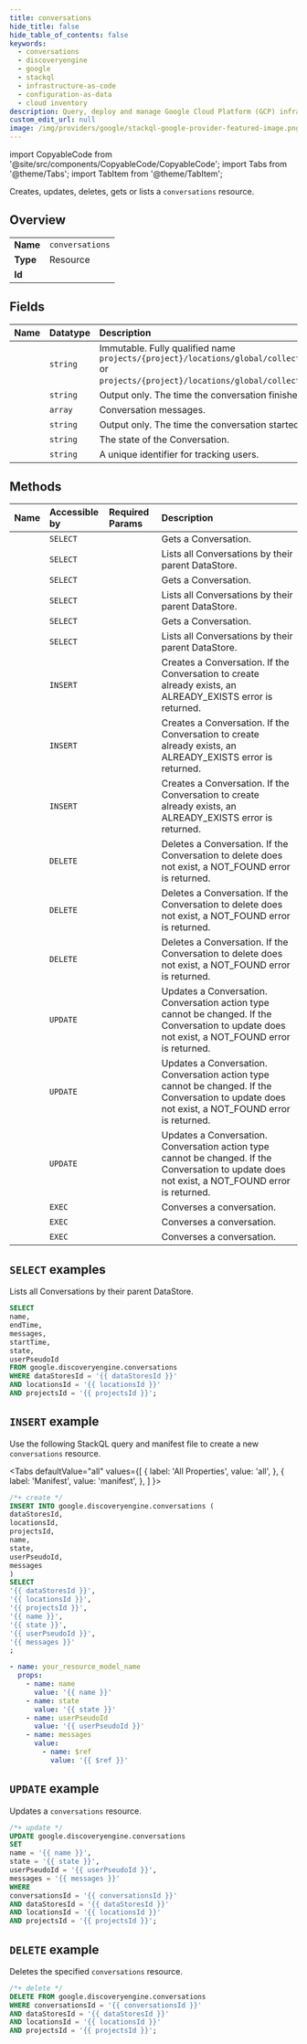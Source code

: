 ```yaml
---
title: conversations
hide_title: false
hide_table_of_contents: false
keywords:
  - conversations
  - discoveryengine
  - google
  - stackql
  - infrastructure-as-code
  - configuration-as-data
  - cloud inventory
description: Query, deploy and manage Google Cloud Platform (GCP) infrastructure and resources using SQL
custom_edit_url: null
image: /img/providers/google/stackql-google-provider-featured-image.png
---
```


import CopyableCode from '@site/src/components/CopyableCode/CopyableCode';
import Tabs from '@theme/Tabs';
import TabItem from '@theme/TabItem';

Creates, updates, deletes, gets or lists a <code>conversations</code> resource.

## Overview
<table><tbody>
<tr><td><b>Name</b></td><td><code>conversations</code></td></tr>
<tr><td><b>Type</b></td><td>Resource</td></tr>
<tr><td><b>Id</b></td><td><CopyableCode code="google.discoveryengine.conversations" /></td></tr>
</tbody></table>

## Fields
| Name | Datatype | Description |
|:-----|:---------|:------------|
| <CopyableCode code="name" /> | `string` | Immutable. Fully qualified name `projects/{project}/locations/global/collections/{collection}/dataStore/*/conversations/*` or `projects/{project}/locations/global/collections/{collection}/engines/*/conversations/*`. |
| <CopyableCode code="endTime" /> | `string` | Output only. The time the conversation finished. |
| <CopyableCode code="messages" /> | `array` | Conversation messages. |
| <CopyableCode code="startTime" /> | `string` | Output only. The time the conversation started. |
| <CopyableCode code="state" /> | `string` | The state of the Conversation. |
| <CopyableCode code="userPseudoId" /> | `string` | A unique identifier for tracking users. |

## Methods
| Name | Accessible by | Required Params | Description |
|:-----|:--------------|:----------------|:------------|
| <CopyableCode code="projects_locations_collections_data_stores_conversations_get" /> | `SELECT` | <CopyableCode code="collectionsId, conversationsId, dataStoresId, locationsId, projectsId" /> | Gets a Conversation. |
| <CopyableCode code="projects_locations_collections_data_stores_conversations_list" /> | `SELECT` | <CopyableCode code="collectionsId, dataStoresId, locationsId, projectsId" /> | Lists all Conversations by their parent DataStore. |
| <CopyableCode code="projects_locations_collections_engines_conversations_get" /> | `SELECT` | <CopyableCode code="collectionsId, conversationsId, enginesId, locationsId, projectsId" /> | Gets a Conversation. |
| <CopyableCode code="projects_locations_collections_engines_conversations_list" /> | `SELECT` | <CopyableCode code="collectionsId, enginesId, locationsId, projectsId" /> | Lists all Conversations by their parent DataStore. |
| <CopyableCode code="projects_locations_data_stores_conversations_get" /> | `SELECT` | <CopyableCode code="conversationsId, dataStoresId, locationsId, projectsId" /> | Gets a Conversation. |
| <CopyableCode code="projects_locations_data_stores_conversations_list" /> | `SELECT` | <CopyableCode code="dataStoresId, locationsId, projectsId" /> | Lists all Conversations by their parent DataStore. |
| <CopyableCode code="projects_locations_collections_data_stores_conversations_create" /> | `INSERT` | <CopyableCode code="collectionsId, dataStoresId, locationsId, projectsId" /> | Creates a Conversation. If the Conversation to create already exists, an ALREADY_EXISTS error is returned. |
| <CopyableCode code="projects_locations_collections_engines_conversations_create" /> | `INSERT` | <CopyableCode code="collectionsId, enginesId, locationsId, projectsId" /> | Creates a Conversation. If the Conversation to create already exists, an ALREADY_EXISTS error is returned. |
| <CopyableCode code="projects_locations_data_stores_conversations_create" /> | `INSERT` | <CopyableCode code="dataStoresId, locationsId, projectsId" /> | Creates a Conversation. If the Conversation to create already exists, an ALREADY_EXISTS error is returned. |
| <CopyableCode code="projects_locations_collections_data_stores_conversations_delete" /> | `DELETE` | <CopyableCode code="collectionsId, conversationsId, dataStoresId, locationsId, projectsId" /> | Deletes a Conversation. If the Conversation to delete does not exist, a NOT_FOUND error is returned. |
| <CopyableCode code="projects_locations_collections_engines_conversations_delete" /> | `DELETE` | <CopyableCode code="collectionsId, conversationsId, enginesId, locationsId, projectsId" /> | Deletes a Conversation. If the Conversation to delete does not exist, a NOT_FOUND error is returned. |
| <CopyableCode code="projects_locations_data_stores_conversations_delete" /> | `DELETE` | <CopyableCode code="conversationsId, dataStoresId, locationsId, projectsId" /> | Deletes a Conversation. If the Conversation to delete does not exist, a NOT_FOUND error is returned. |
| <CopyableCode code="projects_locations_collections_data_stores_conversations_patch" /> | `UPDATE` | <CopyableCode code="collectionsId, conversationsId, dataStoresId, locationsId, projectsId" /> | Updates a Conversation. Conversation action type cannot be changed. If the Conversation to update does not exist, a NOT_FOUND error is returned. |
| <CopyableCode code="projects_locations_collections_engines_conversations_patch" /> | `UPDATE` | <CopyableCode code="collectionsId, conversationsId, enginesId, locationsId, projectsId" /> | Updates a Conversation. Conversation action type cannot be changed. If the Conversation to update does not exist, a NOT_FOUND error is returned. |
| <CopyableCode code="projects_locations_data_stores_conversations_patch" /> | `UPDATE` | <CopyableCode code="conversationsId, dataStoresId, locationsId, projectsId" /> | Updates a Conversation. Conversation action type cannot be changed. If the Conversation to update does not exist, a NOT_FOUND error is returned. |
| <CopyableCode code="projects_locations_collections_data_stores_conversations_converse" /> | `EXEC` | <CopyableCode code="collectionsId, conversationsId, dataStoresId, locationsId, projectsId" /> | Converses a conversation. |
| <CopyableCode code="projects_locations_collections_engines_conversations_converse" /> | `EXEC` | <CopyableCode code="collectionsId, conversationsId, enginesId, locationsId, projectsId" /> | Converses a conversation. |
| <CopyableCode code="projects_locations_data_stores_conversations_converse" /> | `EXEC` | <CopyableCode code="conversationsId, dataStoresId, locationsId, projectsId" /> | Converses a conversation. |

## `SELECT` examples

Lists all Conversations by their parent DataStore.

```sql
SELECT
name,
endTime,
messages,
startTime,
state,
userPseudoId
FROM google.discoveryengine.conversations
WHERE dataStoresId = '{{ dataStoresId }}'
AND locationsId = '{{ locationsId }}'
AND projectsId = '{{ projectsId }}'; 
```

## `INSERT` example

Use the following StackQL query and manifest file to create a new <code>conversations</code> resource.

<Tabs
    defaultValue="all"
    values={[
        { label: 'All Properties', value: 'all', },
        { label: 'Manifest', value: 'manifest', },
    ]
}>
<TabItem value="all">

```sql
/*+ create */
INSERT INTO google.discoveryengine.conversations (
dataStoresId,
locationsId,
projectsId,
name,
state,
userPseudoId,
messages
)
SELECT 
'{{ dataStoresId }}',
'{{ locationsId }}',
'{{ projectsId }}',
'{{ name }}',
'{{ state }}',
'{{ userPseudoId }}',
'{{ messages }}'
;
```
</TabItem>
<TabItem value="manifest">

```yaml
- name: your_resource_model_name
  props:
    - name: name
      value: '{{ name }}'
    - name: state
      value: '{{ state }}'
    - name: userPseudoId
      value: '{{ userPseudoId }}'
    - name: messages
      value:
        - name: $ref
          value: '{{ $ref }}'

```
</TabItem>
</Tabs>

## `UPDATE` example

Updates a <code>conversations</code> resource.

```sql
/*+ update */
UPDATE google.discoveryengine.conversations
SET 
name = '{{ name }}',
state = '{{ state }}',
userPseudoId = '{{ userPseudoId }}',
messages = '{{ messages }}'
WHERE 
conversationsId = '{{ conversationsId }}'
AND dataStoresId = '{{ dataStoresId }}'
AND locationsId = '{{ locationsId }}'
AND projectsId = '{{ projectsId }}';
```

## `DELETE` example

Deletes the specified <code>conversations</code> resource.

```sql
/*+ delete */
DELETE FROM google.discoveryengine.conversations
WHERE conversationsId = '{{ conversationsId }}'
AND dataStoresId = '{{ dataStoresId }}'
AND locationsId = '{{ locationsId }}'
AND projectsId = '{{ projectsId }}';
```
